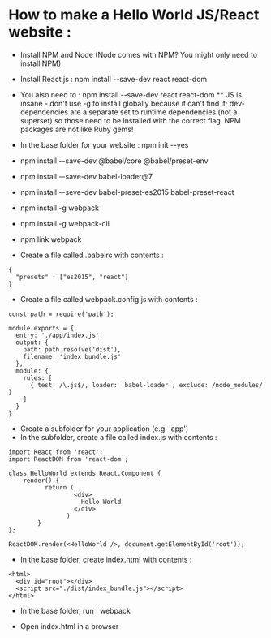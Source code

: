 # How to make a Hello World JS/React website :

* Install NPM and Node (Node comes with NPM? You might only need to install NPM)
* Install React.js : npm install --save-dev react react-dom
* You also need to : npm install --save-dev react react-dom
** JS is insane - don't use -g to install globally because it can't find it; dev-dependencies are a separate set to runtime dependencies (not a superset) so those need to be installed with the correct flag. NPM packages are not like Ruby gems! 
* In the base folder for your website : npm init --yes

* npm install --save-dev @babel/core @babel/preset-env
* npm install --save-dev babel-loader@7
* npm install --seve-dev babel-preset-es2015 babel-preset-react

* npm install -g webpack
* npm install -g webpack-cli
* npm link webpack
* Create a file called .babelrc with contents :
```
{                                    
  "presets" : ["es2015", "react"]    
}   
```

* Create a file called webpack.config.js with contents : 
```
const path = require('path');
 
module.exports = {
  entry: './app/index.js',
  output: {
    path: path.resolve('dist'),
    filename: 'index_bundle.js'
  },
  module: {
    rules: [
      { test: /\.js$/, loader: 'babel-loader', exclude: /node_modules/ }
    ]
  }
}
```

* Create a subfolder for your application (e.g. 'app')
* In the subfolder, create a file called index.js with contents : 
```
import React from 'react';
import ReactDOM from 'react-dom';
 
class HelloWorld extends React.Component {
    render() {
          return (
                  <div>
                    Hello World
                  </div>
                )
        }
};
 
ReactDOM.render(<HelloWorld />, document.getElementById('root'));
```

* In the base folder, create index.html with contents : 
```
<html>
  <div id="root"></div>
  <script src="./dist/index_bundle.js"></script>
</html>
```

* In the base folder, run : webpack

* Open index.html in a browser
